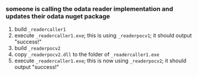 ### someone is calling the odata reader implementation and updates their odata nuget package

1. build `_readercaller1`
2. execute `_readercaller1.exe`; this is using `_readerpocv1`; it should output "success!"
3. build `_readerpocv2`
4. copy `_readerpocv2.dll` to the folder of `_readercaller1.exe`
5. execute `_readercaller1.exe`; this is now using `_readerpocv2`; it should output "success!"